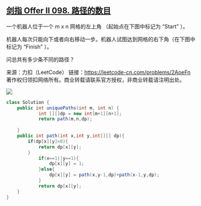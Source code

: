 ## [剑指 Offer II 098. 路径的数目](https://leetcode-cn.com/problems/2AoeFn/)

一个机器人位于一个 m x n 网格的左上角 （起始点在下图中标记为 “Start” ）。

机器人每次只能向下或者向右移动一步。机器人试图达到网格的右下角（在下图中标记为 “Finish” ）。

问总共有多少条不同的路径？

来源：力扣（LeetCode）
链接：https://leetcode-cn.com/problems/2AoeFn
著作权归领扣网络所有。商业转载请联系官方授权，非商业转载请注明出处。

![](https://assets.leetcode.com/uploads/2018/10/22/robot_maze.png)

```java
class Solution {
    public int uniquePaths(int m, int n) {
            int [][]dp = new int[m+1][n+1];
            return path(m,n,dp);
             
    }
    public int path(int x,int y,int[][] dp){
        if(dp[x][y]>0){
            return dp[x][y];
        }
            if(x==1||y==1){
                dp[x][y] = 1;
            }else{
                dp[x][y] = path(x,y-1,dp)+path(x-1,y,dp);
            }
            return dp[x][y];
    }
}

```

